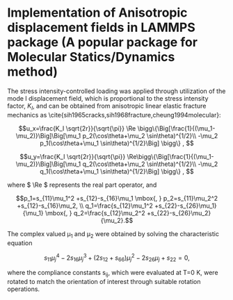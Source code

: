 # Implementation of Anisotropic displacement fields in LAMMPS package (A popular package for Molecular Statics/Dynamics method) 

The stress intensity-controlled loading was applied through utilization of the mode I displacement field, which is  proportional to the stress intensity factor, $K_I$, and can be obtained from anisotropic linear elastic fracture mechanics as \cite{sih1965cracks,sih1968fracture,cheung1994molecular}:

```math
u_x=\frac{K_I \sqrt{2r}}{\sqrt{\pi}} \Re \bigg\{\Big[\frac{1}{(\mu_1-\mu_2)}\Big]\Big[\mu_1 p_2(\cos\theta+\mu_2 \sin\theta)^{1/2}\\
    -\mu_2 p_1(\cos\theta+\mu_1 \sin\theta)^{1/2}\Big] \bigg\}  ,  
```

```math
u_y=\frac{K_I \sqrt{2r}}{\sqrt{\pi}} \Re\bigg\{\Big[\frac{1}{(\mu_1-\mu_2)}\Big]\Big[\mu_1 q_2(\cos\theta+\mu_2 \sin\theta)^{1/2}\\
    -\mu_2 q_1(\cos\theta+\mu_1 \sin\theta)^{1/2}\Big] \bigg\} , 
```

where $ \Re $ represents the real part operator, and
```math
p_1=s_{11}\mu_1^2 +s_{12}-s_{16}\mu_1   \mbox{,  } p_2=s_{11}\mu_2^2 +s_{12}-s_{16}\mu_2,  \\
q_1=\frac{s_{12}\mu_1^2 +s_{22}-s_{26}\mu_1}{\mu_1} \mbox{,  } q_2=\frac{s_{12}\mu_2^2 +s_{22}-s_{26}\mu_2}{\mu_2}.
```

The complex valued &#956;<sub>1</sub> and &#956;<sub>2</sub> were obtained by solving the characteristic equation
```math
    s_{11}\mu_j ^4-2s_{16}\mu_j ^3+(2s_{12}+s_{66})\mu_j ^2-2s_{26}\mu_j+s_{22}=0,
```
where the compliance constants s<sub>ij</sub>, which were evaluated at T=0 K, were rotated to match the orientation of interest through suitable rotation operations.

